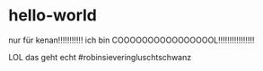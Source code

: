 # hello-world
nur für kenan!!!!!!!!!!!
ich bin COOOOOOOOOOOOOOOOL!!!!!!!!!!!!!!!!










LOL das geht echt
#robinsieveringluschtschwanz
